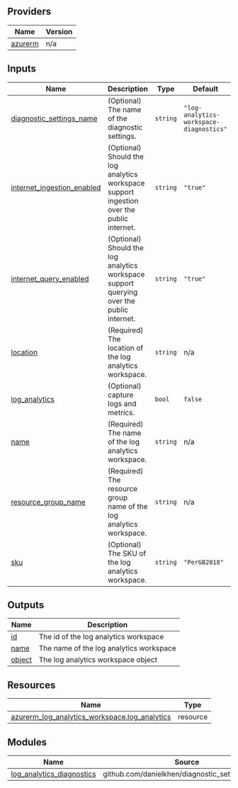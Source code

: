 <!-- BEGIN_TF_DOCS -->

## Providers

| Name | Version |
|------|---------|
| <a name="provider_azurerm"></a> [azurerm](#provider\_azurerm) | n/a |

## Inputs

| Name | Description | Type | Default | Required |
|------|-------------|------|---------|:--------:|
| <a name="input_diagnostic_settings_name"></a> [diagnostic\_settings\_name](#input\_diagnostic\_settings\_name) | (Optional) The name of the diagnostic settings. | `string` | `"log-analytics-workspace-diagnostics"` | no |
| <a name="input_internet_ingestion_enabled"></a> [internet\_ingestion\_enabled](#input\_internet\_ingestion\_enabled) | (Optional) Should the log analytics workspace support ingestion over the public internet. | `string` | `"true"` | no |
| <a name="input_internet_query_enabled"></a> [internet\_query\_enabled](#input\_internet\_query\_enabled) | (Optional) Should the log analytics workspace support querying over the public internet. | `string` | `"true"` | no |
| <a name="input_location"></a> [location](#input\_location) | (Required) The location of the log analytics workspace. | `string` | n/a | yes |
| <a name="input_log_analytics"></a> [log\_analytics](#input\_log\_analytics) | (Optional) capture logs and metrics. | `bool` | `false` | no |
| <a name="input_name"></a> [name](#input\_name) | (Required) The name of the log analytics workspace. | `string` | n/a | yes |
| <a name="input_resource_group_name"></a> [resource\_group\_name](#input\_resource\_group\_name) | (Required) The resource group name of the log analytics workspace. | `string` | n/a | yes |
| <a name="input_sku"></a> [sku](#input\_sku) | (Optional) The SKU of the log analytics workspace. | `string` | `"PerGB2018"` | no |

## Outputs

| Name | Description |
|------|-------------|
| <a name="output_id"></a> [id](#output\_id) | The id of the log analytics workspace |
| <a name="output_name"></a> [name](#output\_name) | The name of the log analytics workspace |
| <a name="output_object"></a> [object](#output\_object) | The log analytics workspace object |

## Resources

| Name | Type |
|------|------|
| [azurerm_log_analytics_workspace.log_analytics](https://registry.terraform.io/providers/hashicorp/azurerm/latest/docs/resources/log_analytics_workspace) | resource |

## Modules

| Name | Source | Version |
|------|--------|---------|
| <a name="module_log_analytics_diagnostics"></a> [log\_analytics\_diagnostics](#module\_log\_analytics\_diagnostics) | github.com/danielkhen/diagnostic_setting_module | n/a |
<!-- END_TF_DOCS -->